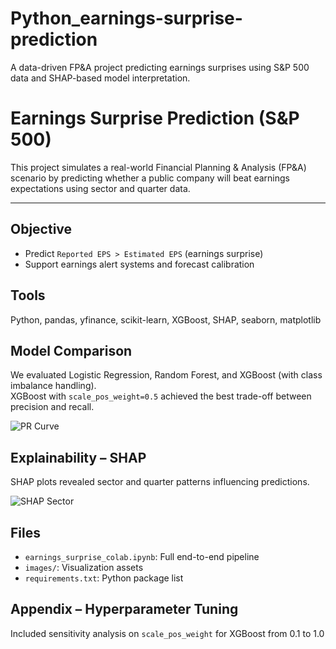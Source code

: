 # Python_earnings-surprise-prediction
A data-driven FP&amp;A project predicting earnings surprises using S&amp;P 500 data and SHAP-based model interpretation.

#  Earnings Surprise Prediction (S&P 500)

This project simulates a real-world Financial Planning & Analysis (FP&A) scenario by predicting whether a public company will beat earnings expectations using sector and quarter data.

---

##  Objective
- Predict `Reported EPS > Estimated EPS` (earnings surprise)
- Support earnings alert systems and forecast calibration

##  Tools
Python, pandas, yfinance, scikit-learn, XGBoost, SHAP, seaborn, matplotlib

##  Model Comparison
We evaluated Logistic Regression, Random Forest, and XGBoost (with class imbalance handling).  
XGBoost with `scale_pos_weight=0.5` achieved the best trade-off between precision and recall.

![PR Curve]([images/pr_conf_matrix.png](https://github.com/Hanklin999/images/blob/main/Python_PR_Curve.png))

##  Explainability – SHAP
SHAP plots revealed sector and quarter patterns influencing predictions.

![SHAP Sector]([images/shap_sector_plot.png](https://github.com/Hanklin999/images/blob/main/shap_sector_plot.png))

##  Files
- `earnings_surprise_colab.ipynb`: Full end-to-end pipeline
- `images/`: Visualization assets
- `requirements.txt`: Python package list

##  Appendix – Hyperparameter Tuning
Included sensitivity analysis on `scale_pos_weight` for XGBoost from 0.1 to 1.0
